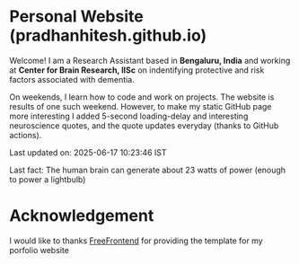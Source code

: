 # Personal Website (pradhanhitesh.github.io)
Welcome! I am a Research Assistant based in <b>Bengaluru, India</b> and working at <b>Center for Brain Research, IISc</b> on indentifying protective and risk factors associated with dementia.

On weekends, I learn how to code and work on projects. The website is results of one such weekend. However, to make my static GitHub page more interesting I added 5-second loading-delay and interesting neuroscience quotes, and the quote updates everyday (thanks to GitHub actions).

Last updated on: 2025-06-17 10:23:46 IST

Last fact: The human brain can generate about 23 watts of power (enough to power a lightbulb)

# Acknowledgement
I would like to thanks <a href="https://freefrontend.com/">FreeFrontend</a> for providing the template for my porfolio website 